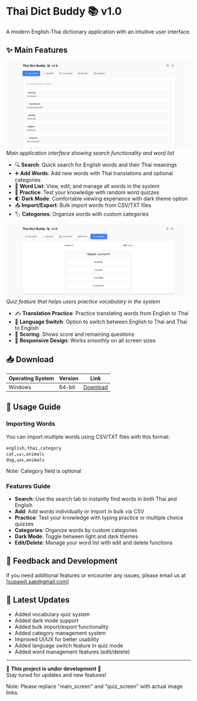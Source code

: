 # Thai Dict Buddy 📚 v1.0

A modern English-Thai dictionary application with an intuitive user interface.

## ✨ Main Features

![Main Screen](/screenshots/main_screen.png)
*Main application interface showing search functionality and word list*

- 🔍 **Search**: Quick search for English words and their Thai meanings
- ➕ **Add Words**: Add new words with Thai translations and optional categories
- 📝 **Word List**: View, edit, and manage all words in the system
- 📖 **Practice**: Test your knowledge with random word quizzes
- 🌓 **Dark Mode**: Comfortable viewing experience with dark theme option
- 📤 **Import/Export**: Bulk import words from CSV/TXT files
- 🏷️ **Categories**: Organize words with custom categories

![Quiz Function](/screenshots/quiz.png)
*Quiz feature that helps users practice vocabulary in the system*

- ✍️ **Translation Practice**: Practice translating words from English to Thai
- 🔄 **Language Switch**: Option to switch between English to Thai and Thai to English
- 🎯 **Scoring**: Shows score and remaining questions
- 📱 **Responsive Design**: Works smoothly on all screen sizes

## 📥 Download

| Operating System | Version | Link |
|-----------------|---------|------|
| Windows | 64-bit | [Download](https://drive.google.com/file/d/19bfWbmU9thWqZhPKkBHHO3BluqM1jleM/view?usp=sharing) |

## 📖 Usage Guide

### Importing Words
You can import multiple words using CSV/TXT files with this format:
```
english,thai,category
cat,แมว,animals
dog,สุนัข,animals
```
Note: Category field is optional

### Features Guide
- **Search**: Use the search tab to instantly find words in both Thai and English
- **Add**: Add words individually or import in bulk via CSV
- **Practice**: Test your knowledge with typing practice or multiple choice quizzes
- **Categories**: Organize words by custom categories
- **Dark Mode**: Toggle between light and dark themes
- **Edit/Delete**: Manage your word list with edit and delete functions

## 📝 Feedback and Development

If you need additional features or encounter any issues, please email us at [supawit.sae@gmail.com]

## 🔄 Latest Updates

- Added vocabulary quiz system
- Added dark mode support
- Added bulk import/export functionality
- Added category management system
- Improved UI/UX for better usability
- Added language switch feature in quiz mode
- Added word management features (edit/delete)

---
🚧 **This project is under development** 🚧  
Stay tuned for updates and new features!

Note: Please replace "main_screen" and "quiz_screen" with actual image links.